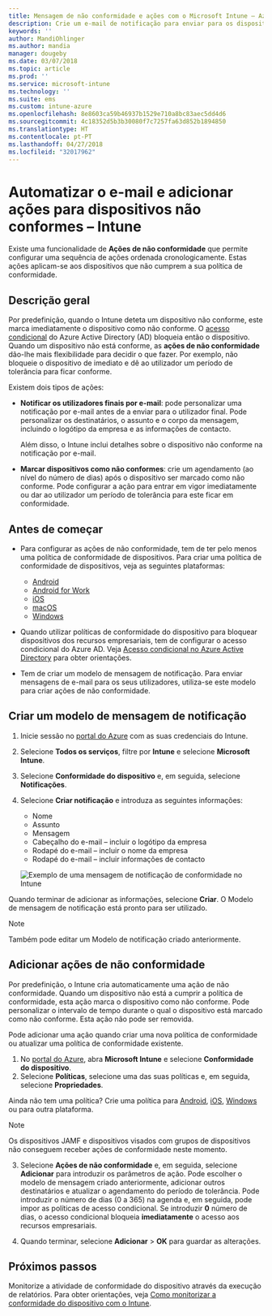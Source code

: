 ```yaml
---
title: Mensagem de não conformidade e ações com o Microsoft Intune – Azure | Microsoft Docs
description: Crie um e-mail de notificação para enviar para os dispositivos não conformes. Adicione ações depois de um dispositivo ser marcado como não conforme, tais como adicionar um período de tolerância para obter conformidade, ou crie um agendamento para bloquear o acesso até o dispositivo ficar em conformidade. Faça isto com o Microsoft Intune no Azure.
keywords: ''
author: MandiOhlinger
ms.author: mandia
manager: dougeby
ms.date: 03/07/2018
ms.topic: article
ms.prod: ''
ms.service: microsoft-intune
ms.technology: ''
ms.suite: ems
ms.custom: intune-azure
ms.openlocfilehash: 8e8603ca59b46937b1529e710a8bc83aec5dd4d6
ms.sourcegitcommit: 4c18352d5b3b30080f7c7257fa63d852b1894850
ms.translationtype: HT
ms.contentlocale: pt-PT
ms.lasthandoff: 04/27/2018
ms.locfileid: "32017962"
---
```

# <a name="automate-email-and-add-actions-for-noncompliant-devices---intune"></a>Automatizar o e-mail e adicionar ações para dispositivos não conformes – Intune

Existe uma funcionalidade de **Ações de não conformidade** que permite configurar uma sequência de ações ordenada cronologicamente. Estas ações aplicam-se aos dispositivos que não cumprem a sua política de conformidade. 

## <a name="overview"></a>Descrição geral
Por predefinição, quando o Intune deteta um dispositivo não conforme, este marca imediatamente o dispositivo como não conforme. O [acesso condicional](https://docs.microsoft.com/azure/active-directory/active-directory-conditional-access-azure-portal) do Azure Active Directory (AD) bloqueia então o dispositivo. Quando um dispositivo não está conforme, as **ações de não conformidade** dão-lhe mais flexibilidade para decidir o que fazer. Por exemplo, não bloqueie o dispositivo de imediato e dê ao utilizador um período de tolerância para ficar conforme.

Existem dois tipos de ações:

- **Notificar os utilizadores finais por e-mail**: pode personalizar uma notificação por e-mail antes de a enviar para o utilizador final. Pode personalizar os destinatários, o assunto e o corpo da mensagem, incluindo o logótipo da empresa e as informações de contacto.

    Além disso, o Intune inclui detalhes sobre o dispositivo não conforme na notificação por e-mail.

- **Marcar dispositivos como não conformes**: crie um agendamento (ao nível do número de dias) após o dispositivo ser marcado como não conforme. Pode configurar a ação para entrar em vigor imediatamente ou dar ao utilizador um período de tolerância para este ficar em conformidade.

## <a name="before-you-begin"></a>Antes de começar

- Para configurar as ações de não conformidade, tem de ter pelo menos uma política de conformidade de dispositivos. Para criar uma política de conformidade de dispositivos, veja as seguintes plataformas:

  - [Android](compliance-policy-create-android.md)
  - [Android for Work](compliance-policy-create-android-for-work.md)
  - [iOS](compliance-policy-create-ios.md)
  - [macOS](compliance-policy-create-mac-os.md)
  - [Windows](compliance-policy-create-windows.md)

- Quando utilizar políticas de conformidade do dispositivo para bloquear dispositivos dos recursos empresariais, tem de configurar o acesso condicional do Azure AD. Veja [Acesso condicional no Azure Active Directory](https://docs.microsoft.com/azure/active-directory/active-directory-conditional-access-azure-portal) para obter orientações.

- Tem de criar um modelo de mensagem de notificação. Para enviar mensagens de e-mail para os seus utilizadores, utiliza-se este modelo para criar ações de não conformidade.

## <a name="create-a-notification-message-template"></a>Criar um modelo de mensagem de notificação

1. Inicie sessão no [portal do Azure](https://portal.azure.com) com as suas credenciais do Intune. 
2. Selecione **Todos os serviços**, filtre por **Intune** e selecione **Microsoft Intune**.
3. Selecione **Conformidade do dispositivo** e, em seguida, selecione **Notificações**. 
4. Selecione **Criar notificação** e introduza as seguintes informações:

   - Nome
   - Assunto
   - Mensagem
   - Cabeçalho do e-mail – incluir o logótipo da empresa
   - Rodapé do e-mail – incluir o nome da empresa
   - Rodapé do e-mail – incluir informações de contacto

   ![Exemplo de uma mensagem de notificação de conformidade no Intune](./media/actionsfornoncompliance-1.PNG)

Quando terminar de adicionar as informações, selecione **Criar**. O Modelo de mensagem de notificação está pronto para ser utilizado.

> [!NOTE]
> Também pode editar um Modelo de notificação criado anteriormente.

## <a name="add-actions-for-noncompliance"></a>Adicionar ações de não conformidade

Por predefinição, o Intune cria automaticamente uma ação de não conformidade. Quando um dispositivo não está a cumprir a política de conformidade, esta ação marca o dispositivo como não conforme. Pode personalizar o intervalo de tempo durante o qual o dispositivo está marcado como não conforme. Esta ação não pode ser removida.

Pode adicionar uma ação quando criar uma nova política de conformidade ou atualizar uma política de conformidade existente. 

1. No [portal do Azure](https://portal.azure.com), abra **Microsoft Intune** e selecione **Conformidade do dispositivo**.
2. Selecione **Políticas**, selecione uma das suas políticas e, em seguida, selecione **Propriedades**. 

  Ainda não tem uma política? Crie uma política para [Android](compliance-policy-create-android.md), [iOS](compliance-policy-create-ios.md), [Windows](compliance-policy-create-windows.md) ou para outra plataforma.
  
  > [!NOTE]
  > Os dispositivos JAMF e dispositivos visados com grupos de dispositivos não conseguem receber ações de conformidade neste momento.

3. Selecione **Ações de não conformidade** e, em seguida, selecione **Adicionar** para introduzir os parâmetros de ação. Pode escolher o modelo de mensagem criado anteriormente, adicionar outros destinatários e atualizar o agendamento do período de tolerância. Pode introduzir o número de dias (0 a 365) na agenda e, em seguida, pode impor as políticas de acesso condicional. Se introduzir **0** número de dias, o acesso condicional bloqueia **imediatamente** o acesso aos recursos empresariais.

4. Quando terminar, selecione **Adicionar** > **OK** para guardar as alterações.

## <a name="next-steps"></a>Próximos passos
Monitorize a atividade de conformidade do dispositivo através da execução de relatórios. Para obter orientações, veja [Como monitorizar a conformidade do dispositivo com o Intune](device-compliance-monitor.md).

